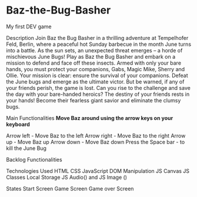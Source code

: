 # Baz-the-Bug-Basher
My first DEV game

Description
Join Baz the Bug Basher in a thrilling adventure at Tempelhofer Feld, Berlin, where a peaceful hot Sunday barbecue in the month June turns into a battle. As the sun sets, an unexpected threat emerges – a horde of mischievous June Bugs! Play as Baz the Bug Basher and embark on a mission to defend and face off these insects. Armed with only your bare hands, you must protect your companions, Gabs, Magic Mike, Sherry and Ollie. Your mission is clear: ensure the survival of your companions. Defeat the June bugs and emerge as the ultimate victor. But be warned, if any of your friends perish, the game is lost. Can you rise to the challenge and save the day with your bare-handed heroics? The destiny of your friends rests in your hands! Become their fearless giant savior and eliminate the clumsy bugs.

Main Functionalities 
**Move Baz around using the arrow keys on your keyboard**

Arrow left - Move Baz to the left 
Arrow right - Move Baz to the right 
Arrow up - Move Baz up
Arrow down - Move Baz down 
Press the Space bar - to kill the June Bug

Backlog Functionalities 

Technologies Used 
HTML
CSS
JavaScript
DOM Manipulation
JS Canvas
JS Classes
Local Storage 
JS Audio() and JS Image ()

States 
Start Screen
Game Screen 
Game over Screen 
